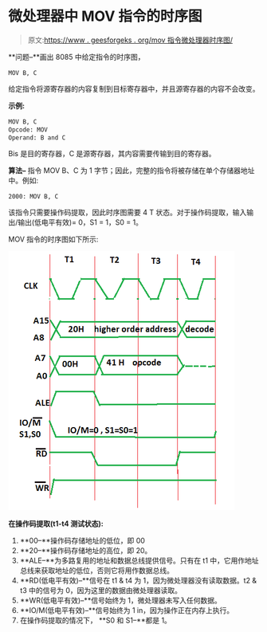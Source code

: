 # 微处理器中 MOV 指令的时序图

> 原文:[https://www . geesforgeks . org/mov 指令微处理器时序图/](https://www.geeksforgeeks.org/timing-diagram-of-mov-instruction-in-microprocessor/)

**问题–**画出 8085 中给定指令的时序图，

```
MOV B, C 
```

给定指令将源寄存器的内容复制到目标寄存器中，并且源寄存器的内容不会改变。

**示例:**

```
MOV B, C
Opcode: MOV 
Operand: B and C 
```

Bis 是目的寄存器，C 是源寄存器，其内容需要传输到目的寄存器。

**算法–**
指令 MOV B、C 为 1 字节；因此，完整的指令将被存储在单个存储器地址中。例如:

```
2000: MOV B, C 
```

该指令只需要操作码提取，因此时序图需要 4 T 状态。对于操作码提取，输入输出/输出(低电平有效)= 0，S1 = 1，S0 = 1。

MOV 指令的时序图如下所示:

![](img/cb57fec82a991499426b9ed50db189f3.png)

**在操作码提取(t1-t4 测试状态):**

1.  **00–**操作码存储地址的低位，即 00
2.  **20–**操作码存储地址的高位，即 20。
3.  **ALE–**为多路复用的地址和数据总线提供信号。只有在 t1 中，它用作地址总线来获取地址的低位，否则它将用作数据总线。
4.  **RD(低电平有效)–**信号在 t1 & t4 为 1，因为微处理器没有读取数据。t2 & t3 中的信号为 0，因为这里的数据由微处理器读取。
5.  **WR(低电平有效)–**信号始终为 1，微处理器未写入任何数据。
6.  **IO/M(低电平有效)–**信号始终为 1 in，因为操作正在内存上执行。
7.  在操作码提取的情况下， **S0 和 S1–**都是 1。